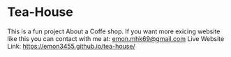 # Tea-House

This is a fun project About a Coffe shop. If you want more exicing website like this you can contact with me at: emon.mhk69@gmail.com
Live Website Link: https://emon3455.github.io/tea-house/
